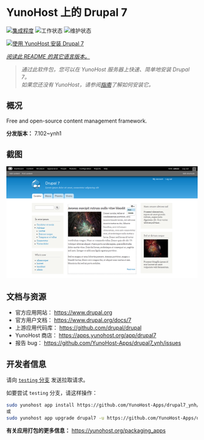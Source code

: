 <!--
注意：此 README 由 <https://github.com/YunoHost/apps/tree/master/tools/readme_generator> 自动生成
请勿手动编辑。
-->

# YunoHost 上的 Drupal 7

[![集成程度](https://apps.yunohost.org/badge/integration/drupal7)](https://ci-apps.yunohost.org/ci/apps/drupal7/)
![工作状态](https://apps.yunohost.org/badge/state/drupal7)
![维护状态](https://apps.yunohost.org/badge/maintained/drupal7)

[![使用 YunoHost 安装 Drupal 7](https://install-app.yunohost.org/install-with-yunohost.svg)](https://install-app.yunohost.org/?app=drupal7)

*[阅读此 README 的其它语言版本。](./ALL_README.md)*

> *通过此软件包，您可以在 YunoHost 服务器上快速、简单地安装 Drupal 7。*  
> *如果您还没有 YunoHost，请参阅[指南](https://yunohost.org/install)了解如何安装它。*

## 概况

Free and open-source content management framework.


**分发版本：** 7.102~ynh1

## 截图

![Drupal 7 的截图](./doc/screenshots/screenshot.png)

## 文档与资源

- 官方应用网站： <https://www.drupal.org>
- 官方用户文档： <https://www.drupal.org/docs/7>
- 上游应用代码库： <https://github.com/drupal/drupal>
- YunoHost 商店： <https://apps.yunohost.org/app/drupal7>
- 报告 bug： <https://github.com/YunoHost-Apps/drupal7_ynh/issues>

## 开发者信息

请向 [`testing` 分支](https://github.com/YunoHost-Apps/drupal7_ynh/tree/testing) 发送拉取请求。

如要尝试 `testing` 分支，请这样操作：

```bash
sudo yunohost app install https://github.com/YunoHost-Apps/drupal7_ynh/tree/testing --debug
或
sudo yunohost app upgrade drupal7 -u https://github.com/YunoHost-Apps/drupal7_ynh/tree/testing --debug
```

**有关应用打包的更多信息：** <https://yunohost.org/packaging_apps>
